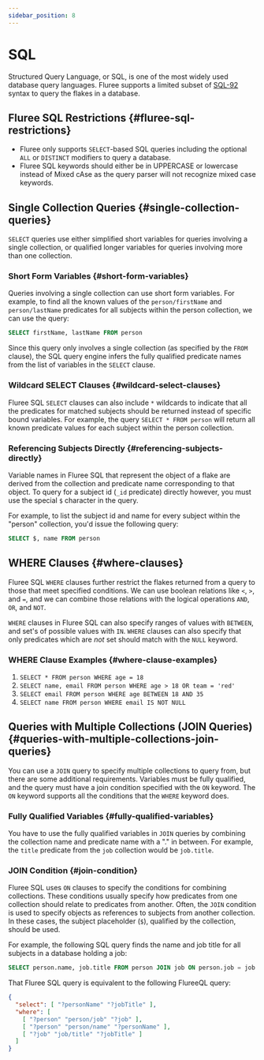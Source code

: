 ```yaml
---
sidebar_position: 8
---
```


# SQL

Structured Query Language, or SQL, is one of the most widely used database query
languages. Fluree supports a limited subset of
[SQL-92](https://en.wikipedia.org/wiki/SQL-92) syntax to query the flakes in a
database.

## Fluree SQL Restrictions {#fluree-sql-restrictions}

- Fluree only supports `SELECT`-based SQL queries including the optional `ALL`
  or `DISTINCT` modifiers to query a database.
- Fluree SQL keywords should either be in UPPERCASE or lowercase instead of
  Mixed cAse as the query parser will not recognize mixed case keywords.

## Single Collection Queries {#single-collection-queries}

`SELECT` queries use either simplified short variables for queries involving a
single collection, or qualified longer variables for queries involving more than
one collection.

### Short Form Variables {#short-form-variables}

Queries involving a single collection can use short form variables. For example,
to find all the known values of the `person/firstName` and `person/lastName`
predicates for all subjects within the person collection, we can use the query:

```sql
SELECT firstName, lastName FROM person
```

Since this query only involves a single collection (as specified by the `FROM`
clause), the SQL query engine infers the fully qualified predicate names from
the list of variables in the `SELECT` clause.

### Wildcard SELECT Clauses {#wildcard-select-clauses}

Fluree SQL `SELECT` clauses can also include `*` wildcards to indicate that all
the predicates for matched subjects should be returned instead of specific bound
variables. For example, the query `SELECT * FROM person` will return all known
predicate values for each subject within the person collection.

### Referencing Subjects Directly {#referencing-subjects-directly}

Variable names in Fluree SQL that represent the object of a flake are derived
from the collection and predicate name corresponding to that object. To query
for a subject id (`_id` predicate) directly however, you must use the special
`$` character in the query.

For example, to list the subject id and name for every subject within the
"person" collection, you'd issue the following query:

```sql
SELECT $, name FROM person
```

## WHERE Clauses {#where-clauses}

Fluree SQL `WHERE` clauses further restrict the flakes returned from a query to
those that meet specified conditions. We can use boolean relations like `<`,
`>`, and `=`, and we can combine those relations with the logical operations
`AND`, `OR`, and `NOT`.

`WHERE` clauses in Fluree SQL can also specify ranges of values with `BETWEEN`,
and set's of possible values with `IN`. `WHERE` clauses can also specify that
only predicates which are *not* set should match with the `NULL` keyword.

### WHERE Clause Examples {#where-clause-examples}

1. `SELECT * FROM person WHERE age = 18`
1. `SELECT name, email FROM person WHERE age > 18 OR team = 'red'`
1. `SELECT email FROM person WHERE age BETWEEN 18 AND 35`
1. `SELECT name FROM person WHERE email IS NOT NULL`

## Queries with Multiple Collections (JOIN Queries) {#queries-with-multiple-collections-join-queries}

You can use a `JOIN` query to specify multiple collections to query from, but
there are some additional requirements. Variables must be fully qualified, and
the query must have a join condition specified with the `ON` keyword. The `ON`
keyword supports all the conditions that the `WHERE` keyword does.

### Fully Qualified Variables {#fully-qualified-variables}

You have to use the fully qualified variables in `JOIN` queries by combining the
collection name and predicate name with a "." in between. For example, the
`title` predicate from the `job` collection would be `job.title`.

### JOIN Condition {#join-condition}

Fluree SQL uses `ON` clauses to specify the conditions for combining
collections. These conditions usually specify how predicates from one collection
should relate to predicates from another. Often, the `JOIN` condition is used to
specify objects as references to subjects from another collection. In these
cases, the subject placeholder (`$`), qualified by the collection, should be
used.

For example, the following SQL query finds the name and job title for all
subjects in a database holding a job:

```sql
SELECT person.name, job.title FROM person JOIN job ON person.job = job.$
```

That Fluree SQL query is equivalent to the following FlureeQL query:

```json
{
  "select": [ "?personName" "?jobTitle" ],
  "where": [
    [ "?person" "person/job" "?job" ],
    [ "?person" "person/name" "?personName" ],
    [ "?job" "job/title" "?jobTitle" ]
  ]
}
```
